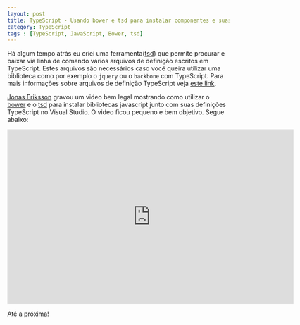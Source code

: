 ```yaml
---
layout: post
title: TypeScript - Usando bower e tsd para instalar componentes e suas definições
category: TypeScript
tags : [TypeScript, JavaScript, Bower, tsd]
---
```


Há algum tempo atrás eu criei uma ferramenta([tsd](https://npmjs.org/package/tsd)) que permite procurar e baixar via linha de comando vários arquivos de definição escritos em TypeScript. Estes arquivos são necessários caso você queira utilizar uma biblioteca como por exemplo o `jquery` ou o `backbone` com TypeScript. Para mais informações sobre arquivos de definição TypeScript veja [este link](/posts/TypeScript-Parte-1/#Tipos-declarados).

[Jonas Eriksson](https://twitter.com/joeriks) gravou um video bem legal mostrando como utilizar o [bower](http://bower.io/) e o [tsd](https://npmjs.org/package/tsd) para instalar bibliotecas javascript junto com suas definições TypeScript no Visual Studio. O video ficou pequeno e bem objetivo. Segue abaixo:

<iframe src="http://www.screenr.com/embed/QYKH" width="650" height="396" frameborder="0"></iframe>

Até a próxima!